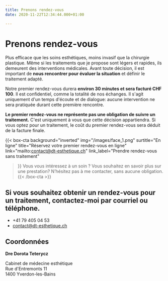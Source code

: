 ```yaml
---
title: Prenons rendez-vous
date: 2020-11-22T12:34:44.000+01:00

---
```

# Prenons rendez-vous

Plus efficace que les soins esthétiques, moins invasif que la chirurgie plastique. Même si les traitements que je propose sont légers et rapides, ils demeurent des interventions médicales. Avant toute décision, il est important de **nous rencontrer pour évaluer la situation** et définir le traitement adapté.

Notre premier rendez-vous durera **environ 30 minutes et sera facturé CHF 100**. Il est confidentiel, comme la totalité de nos échanges. Il s'agit uniquement d'un temps d'écoute et de dialogue: aucune intervention ne sera pratiquée durant cette première rencontre.

**Le premier rendez-vous ne représente pas une obligation de suivre un traitement.** C'est uniquement à vous que cette décision appartiendra. Si vous optez pour un traitement, le coût du premier rendez-vous sera déduit de la facture finale.


{{< box-cta
background="inverted"
img="/images/face_1.png"
surtitle="En ligne"
title="Réservez votre premier rendez-vous en ligne"
link="mailto:contact@dt-esthetique.ch"
link_label="Prendre rendez-vous sans traitement"
>}} Vous vous intéressez à un soin ? Vous souhaitez en savoir plus sur une prestation? N’hésitez pas à me contacter, sans aucune obligation. {{< /box-cta >}}


## Si vous souhaitez obtenir un rendez-vous pour un traitement, contactez-moi par courriel ou téléphone.

* +41 79 405 04 53
* [contact@dt-esthetique.ch](mailto:contact@dt-esthetique.ch)

## Coordonnées

**Dre Dorota Teterycz**

Cabinet de médecine esthétique  
Rue d'Entremonts 11  
1400 Yverdon-les-Bains